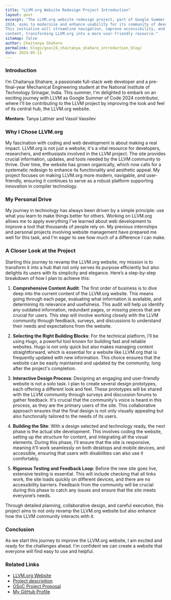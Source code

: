 ```yaml
---
title: "LLVM.org Website Redesign Project Introduction"
layout: post
excerpt: "The LLVM.org website redesign project, part of Google Summer of Code
2024, aims to modernize and enhance usability for its community of developers.
This initiative will streamline navigation, improve accessibility, and update
content, transforming LLVM.org into a more user-friendly resource."
sitemap: false
author: Chaitanya Shahare
permalink: blogs/gsoc24_chaitanya_shahare_introduction_blog/
date: 2024-05-11
---
```


### Introduction

I’m Chaitanya Shahare, a passionate full-stack web developer and a pre-final-year
Mechanical Engineering student at the National Institute of Technology
Srinagar, India. This summer, I'm delighted to embark on an exciting journey with LLVM as 
Google Summer of Code 2024 contributor, where I'll be contributing to the LLVM project by
improving the look and feel of its central hub, the LLVM.org website.

**Mentors**: Tanya Lattner and Vassil Vassilev

### Why I Chose LLVM.org

My fascination with coding and web development is about
making a real impact. LLVM.org is not just a website; it's a vital resource for
developers, researchers, and enthusiasts involved in the LLVM project. The site
provides crucial information, updates, and tools needed by the LLVM community
to thrive. Over time, the website has grown organically, which now calls for a
systematic redesign to enhance its functionality and aesthetic appeal. My
project focuses on making LLVM.org more modern, navigable, and user-friendly,
ensuring it continues to serve as a robust platform supporting innovation in
compiler technology.

### My Personal Drive

My journey in technology has always been driven by a simple principle: use what
you learn to make things better for others. Working on LLVM.org allows me to
apply everything I've learned about web development to improve a tool that
thousands of people rely on. My previous internships and personal projects
involving website management have prepared me well for this task, and I'm eager
to see how much of a difference I can make.

### A Closer Look at the Project

Starting this journey to revamp the LLVM.org website, my mission is to
transform it into a hub that not only serves its purpose efficiently but also
delights its users with its simplicity and elegance. Here’s a step-by-step
breakdown of how I plan to achieve this:

1. **Comprehensive Content Audit**: The first order of business is to dive
   deep into the current content of the LLVM.org website. This means going
   through each page, evaluating what information is available, and determining
   its relevance and usefulness. This audit will help us identify any outdated
   information, redundant pages, or missing pieces that are crucial for users. 
   This step will involve working closely with the LLVM community through feedback, 
   surveys, and discussions to understand their needs and expectations from the website.

2. **Selecting the Right Building Blocks**: For the technical platform, I’ll be
   using Hugo, a powerful tool known for building fast and reliable websites.
   Hugo is not only quick but also makes managing content straightforward,
   which is essential for a website like LLVM.org that is frequently updated
   with new information. This choice ensures that the website can be easily
   maintained and updated by the community, long after the project's
   completion.

3. **Interactive Design Process**: Designing an engaging and user-friendly
   website is not a solo task. I plan to create several design prototypes, each
   offering a different look and feel. These prototypes will be shared with the
   LLVM community through surveys and discussion forums to gather feedback.
   It's crucial that the community's voice is heard in this process, as they
   are the primary users of the site. This collaborative approach ensures that
   the final design is not only visually appealing but also functionally
   tailored to the needs of its users.

4. **Building the Site**: With a design selected and technology ready, the next
   phase is the actual site development. This involves coding the website,
   setting up the structure for content, and integrating all the visual
   elements. During this phase, I’ll ensure that the site is responsive,
   meaning it’ll work seamlessly on both desktops and mobile devices, and
   accessible, ensuring that users with disabilities can also use it
   comfortably.

5. **Rigorous Testing and Feedback Loop**: Before the new site goes live,
   extensive testing is essential. This will include checking that all links
   work, the site loads quickly on different devices, and there are no
   accessibility barriers. Feedback from the community will be crucial during
   this phase to catch any issues and ensure that the site meets everyone’s
   needs.

Through detailed planning, collaborative design, and careful execution, this
project aims to not only revamp the LLVM.org website but also enhance how the
LLVM community interacts with it. 

### Conclusion

As we start this journey to improve the LLVM.org website, I am excited and
ready for the challenges ahead. I'm confident we can create a website that
everyone will find easy to use and helpful. 

### Related Links

- [LLVM.org Website](https://llvm.org/)
- [Project description](https://discourse.llvm.org/t/improve-the-llvm-org-website-look-and-feel/76864)
- [GSoC Project Proposal](/assets/docs/Chaitanya_Shahare_Proposal_2024.pdf)
- [My GitHub Profile](https://github.com/Chaitanya-Shahare)
